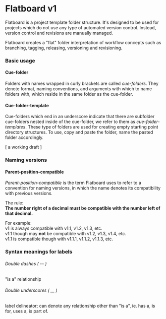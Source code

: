 # Flatboard v1
Flatboard is a project template folder structure. It's designed to be used for projects which do not use any type of automated version control. Instead, version control and revisions are manually managed. 

Flatboard creates a "flat" folder interpretation of workflow concepts such as branching, tagging, releasing, versioning and revisioning.


### Basic usage
#### Cue-folder
Folders with names wrapped in curly brackets are called *cue-folders*. They denote format, naming conventions, and arguments with which to name folders with, which reside in the same folder as the cue-folder.

#### Cue-folder-template
Cue-folders which end in an underscore indicate that there are subfolder cue-folders nested inside of the cue-folder, we refer to them as *cue-folder-templates*. These type of folders are used for creating empty starting point directory structures. To use, copy and paste the folder, name the pasted folder accordingly.

[ a working draft ]


### Naming versions
#### Parent-position-compatible
*Parent-position-compatible* is the term Flatboard uses to refer to a convention for naming versions, in which the name denotes its compatibility with previous versions. 

The rule:   
**The number right of a decimal must be compatible with the number left of that decimal.**

For example:   
v1 is always compatible with v1.1, v1.2, v1.3, etc.  
v1.1 though may **not** be compatible with v1.2, v1.3, v1.4, etc.  
v1.1 is compatible though with v1.1.1, v1.1.2, v1.1.3, etc.  


### Syntax meanings for labels
###### Double dashes ( -- ) 
"is a" relationship

###### Double underscores ( __ )
label delineator; can denote any relationship other than "is a", ie. has a, is for, uses a, is part of.
